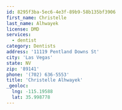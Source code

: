 ```yaml
---
id: 8295f3ba-5ec6-4e3f-89b9-58b135bf3906
first_name: Christelle
last_name: Alhwayek
license: DMD
services:
  - dentist
category: Dentists
address: '11119 Pentland Downs St'
city: 'Las Vegas'
state: NV
zip: '89141'
phone: '(702) 636-5553'
title: 'Christelle Alhwayek'
_geoloc:
  lng: -115.19588
  lat: 35.998778
---
```

